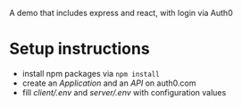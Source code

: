 A demo that includes express and react, with login via Auth0

# Setup instructions

- install npm packages via `npm install`
- create an _Application_ and an _API_ on auth0.com
- fill _client/.env_ and _server/.env_ with configuration values
